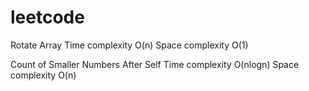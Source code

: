 # leetcode
Rotate Array
Time complexity O(n)
Space complexity O(1)

Count of Smaller Numbers After Self
Time complexity O(nlogn)
Space complexity O(n)
